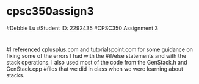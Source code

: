 # cpsc350assign3

#Debbie Lu
#Student ID: 2292435
#CPSC350 Assignment 3
#
#I referenced cplusplus.com and tutorialspoint.com for some guidance on fixing some of the errors I had with the
#if/else statements and with the stack operations. I also used most of the code from the GenStack.h and GenStack.cpp 
#files that we did in class when we were learning about stacks.
